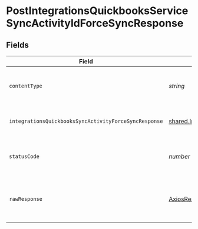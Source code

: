# PostIntegrationsQuickbooksServiceSyncActivityIdForceSyncResponse


## Fields

| Field                                                                                                                                    | Type                                                                                                                                     | Required                                                                                                                                 | Description                                                                                                                              |
| ---------------------------------------------------------------------------------------------------------------------------------------- | ---------------------------------------------------------------------------------------------------------------------------------------- | ---------------------------------------------------------------------------------------------------------------------------------------- | ---------------------------------------------------------------------------------------------------------------------------------------- |
| `contentType`                                                                                                                            | *string*                                                                                                                                 | :heavy_check_mark:                                                                                                                       | HTTP response content type for this operation                                                                                            |
| `integrationsQuickbooksSyncActivityForceSyncResponse`                                                                                    | [shared.IntegrationsQuickbooksSyncActivityForceSyncResponse](../../models/shared/integrationsquickbookssyncactivityforcesyncresponse.md) | :heavy_minus_sign:                                                                                                                       | a response to a force sync request                                                                                                       |
| `statusCode`                                                                                                                             | *number*                                                                                                                                 | :heavy_check_mark:                                                                                                                       | HTTP response status code for this operation                                                                                             |
| `rawResponse`                                                                                                                            | [AxiosResponse](https://axios-http.com/docs/res_schema)                                                                                  | :heavy_minus_sign:                                                                                                                       | Raw HTTP response; suitable for custom response parsing                                                                                  |